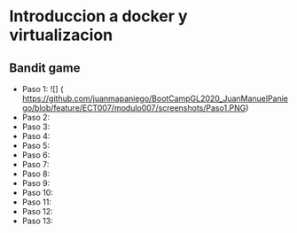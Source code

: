 # Introduccion a docker y virtualizacion

## Bandit game
- Paso 1:
![] ( https://github.com/juanmapaniego/BootCampGL2020_JuanManuelPaniego/blob/feature/ECT007/modulo007/screenshots/Paso1.PNG)
- Paso 2:
- Paso 3:
- Paso 4:
- Paso 5:
- Paso 6:
- Paso 7:
- Paso 8:
- Paso 9:
- Paso 10:
- Paso 11:
- Paso 12:
- Paso 13: